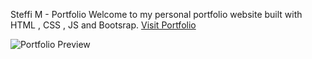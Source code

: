 Steffi M - Portfolio
Welcome to my personal portfolio website built with HTML , CSS , JS and Bootsrap.
[Visit Portfolio](https://steffigracem.github.io/MyPortfolio/)

![Portfolio Preview](Screenshot(6).png)
